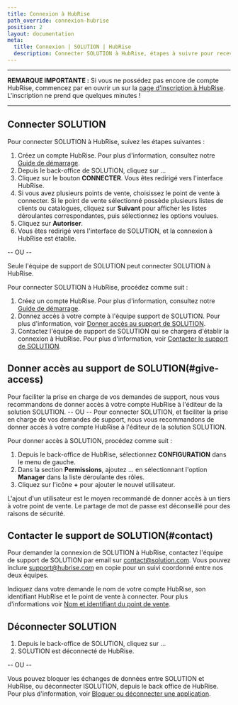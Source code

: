 ```yaml
---
title: Connexion à HubRise
path_override: connexion-hubrise
position: 2
layout: documentation
meta:
  title: Connexion | SOLUTION | HubRise
  description: Connecter SOLUTION à HubRise, étapes à suivre pour recevoir vos commandes SOLUTION dans votre logiciel de caisse.
---
```


---

**REMARQUE IMPORTANTE :** Si vous ne possédez pas encore de compte HubRise, commencez par en ouvrir un sur la [page d'inscription à HubRise](https://manager.hubrise.com/signup). L'inscription ne prend que quelques minutes !

---

## Connecter SOLUTION

Pour connecter SOLUTION à HubRise, suivez les étapes suivantes :

1. Créez un compte HubRise. Pour plus d'information, consultez notre [Guide de démarrage](/docs/comment-demarrer).
1. Depuis le back-office de SOLUTION, cliquez sur ...
1. Cliquez sur le bouton **CONNECTER**. Vous êtes redirigé vers l'interface HubRise.
1. Si vous avez plusieurs points de vente, choisissez le point de vente à connecter. Si le point de vente sélectionné possède plusieurs listes de clients ou catalogues, cliquez sur **Suivant** pour afficher les listes déroulantes correspondantes, puis sélectionnez les options voulues.
1. Cliquez sur **Autoriser**.
1. Vous êtes redirigé vers l'interface de SOLUTION, et la connexion à HubRise est établie.

-- OU --

Seule l'équipe de support de SOLUTION peut connecter SOLUTION à HubRise.

Pour connecter SOLUTION à HubRise, procédez comme suit :

1. Créez un compte HubRise. Pour plus d'information, consultez notre [Guide de démarrage](/docs/comment-demarrer).
1. Donnez accès à votre compte à l'équipe support de SOLUTION. Pour plus d'information, voir [Donner accès au support de SOLUTION](#give-acces).
1. Contactez l'équipe de support de SOLUTION qui se chargera d'établir la connexion à HubRise. Pour plus d'information, voir [Contacter le support de SOLUTION](#contact).

## Donner accès au support de SOLUTION(#give-access)

Pour faciliter la prise en charge de vos demandes de support, nous vous recommandons de donner accès à votre compte HubRise à l'éditeur de la solution SOLUTION.
-- OU --
Pour connecter SOLUTION, et faciliter la prise en charge de vos demandes de support, nous vous recommandons de donner accès à votre compte HubRise à l'éditeur de la solution SOLUTION.

Pour donner accès à SOLUTION, procédez comme suit :

1. Depuis le back-office de HubRise, sélectionnez **CONFIGURATION** dans le menu de gauche.
1. Dans la section **Permissions**, ajoutez ... en sélectionnant l'option **Manager** dans la liste déroulante des rôles.
1. Cliquez sur l'icône **+** pour ajouter le nouvel utilisateur.

L'ajout d'un utilisateur est le moyen recommandé de donner accès à un tiers à votre point de vente. Le partage de mot de passe est déconseillé pour des raisons de sécurité.

## Contacter le support de SOLUTION(#contact)

Pour demander la connexion de SOLUTION à HubRise, contactez l'équipe de support de SOLUTION par email sur contact@solution.com. Vous pouvez inclure support@hubrise.com en copie pour un suivi coordonné entre nos deux équipes.

Indiquez dans votre demande le nom de votre compte HubRise, son identifiant HubRise et le point de vente à connecter. Pour plus d'informations voir [Nom et identifiant du point de vente](/docs/points-de-vente#location-name-and-id).

## Déconnecter SOLUTION

1. Depuis le back-office de SOLUTION, cliquez sur ...
2. SOLUTION est déconnecté de HubRise.

-- OU --

Vous pouvez bloquer les échanges de données entre SOLUTION et HubRise, ou déconnecter lSOLUTION, depuis le back office de HubRise. Pour plus d'information, voir [Bloquer ou déconnecter une application](/docs/connexions#bloquer-ou-d-connecter-une-application).
